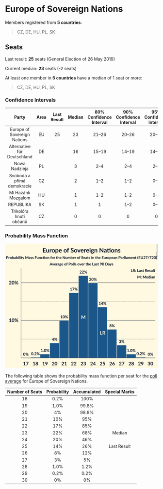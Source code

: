 # Europe of Sovereign Nations

Members registered from **5 countries**:

> CZ, DE, HU, PL, SK

## Seats

Last result: **25** seats (General Election of 26 May 2019)

Current median: **23** seats (-2 seats)

At least one member in **5 countries** have a median of 1 seat or more:

> CZ, DE, HU, PL, SK

### Confidence Intervals

| Party | Area | Last Result | Median | 80% Confidence Interval | 90% Confidence Interval | 95% Confidence Interval | 99% Confidence Interval |
|:-----:|:----:|:-----------:|:------:|:-----------------------:|:-----------------------:|:-----------------------:|:-----------------------:|
| Europe of Sovereign Nations | EU | 25 | 23 | 21–26 | 20–26 | 20–27 | 19–28 |
| Alternative für Deutschland | DE | | 16 | 15–19 | 14–19 | 14–19 | 13–20 |
| Nowa Nadzieja | PL | | 3 | 2–4 | 2–4 | 2–5 | 2–5 |
| Svoboda a přímá demokracie | CZ | | 2 | 1–2 | 1–2 | 0–2 | 0–2 |
| Mi Hazánk Mozgalom | HU | | 1 | 1–2 | 1–2 | 0–2 | 0–2 |
| REPUBLIKA | SK | | 1 | 1 | 1–2 | 0–2 | 0–2 |
| Trikolóra hnutí občanů | CZ | | 0 | 0 | 0 | 0 | 0 |

### Probability Mass Function

![Graph with seats probability mass function not yet produced](average-2024-07-31-seats-pmf-europeofsovereignnations.png "Seats Probability Mass Function")

The following table shows the probability mass function per seat for the [poll average](average-2024-07-31.html) for Europe of Sovereign Nations.

| Number of Seats | Probability | Accumulated | Special Marks |
|:---------------:|:-----------:|:-----------:|:-------------:|
| 18 | 0.2% | 100% |  |
| 19 | 1.0% | 99.8% |  |
| 20 | 4% | 98.8% |  |
| 21 | 10% | 95% |  |
| 22 | 17% | 85% |  |
| 23 | 22% | 68% | Median |
| 24 | 20% | 46% |  |
| 25 | 14% | 26% | Last Result |
| 26 | 8% | 12% |  |
| 27 | 3% | 5% |  |
| 28 | 1.0% | 1.2% |  |
| 29 | 0.2% | 0.2% |  |
| 30 | 0% | 0% |  |


